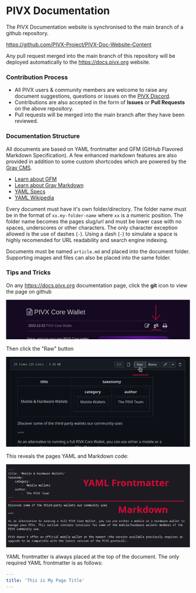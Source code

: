 PIVX Documentation
=====================================

The PIVX Documentation website is synchronised to the main branch of a github repository.  

https://github.com/PIVX-Project/PIVX-Doc-Website-Content

Any pull request merged into the main branch of this repository will be deployed automatically to the https://docs.pivx.org website.  


### Contribution Process  

* All PIVX users & community members are welcome to raise any document suggestions, questions or issues on the [PIVX Discord](https://discord.PIVX.org).
* Contributions are also accepted in the form of **Issues** or **Pull Requests** on the above repository.
* Pull requests will be merged into the main branch after they have been reviewed.

### Documentation Structure  

All documents are based on YAML frontmatter and GFM (GitHub Flavored Markdown Specification).  A few enhanced markdown features are also provided in addition to some custom shortcodes which are powered by the [Grav CMS](https://getgrav.org).   

* [Learn about GFM](https://github.github.com/gfm/)  
* [Learn about Grav Markdown](https://learn.getgrav.org/17/content/markdown)  
* [YAML Specs](https://github.com/yaml/yaml-spec)
* [YAML Wikipedia](https://en.wikipedia.org/wiki/YAML)

Every document must have it's own folder/directory. The folder name must be in the format of `xx.my-folder-name` where `xx` is a numeric position.  The folder name becomes the pages slug/url and must be lower case with no spaces, underscores or other characters. The only character exception allowed is the use of dashes (`-`).  Using a dash (`-`) to simulate a space is highly recomended for URL readability and search engine indexing.  

Documents must be named `article.md` and placed into the document folder. Supporting images and files can also be placed into the same folder.

### Tips and Tricks

On any https://docs.pivx.org documentation page, click the **git** icon to view the page on github

![docs-git-link](docs-git-link.png?classes=center,img-fluid,rounded "docs-git-link")  

Then click the "Raw" button

![git-raw](git-raw.png?classes=center,img-fluid,rounded "git-raw")  

This reveals the pages YAML and Markdown code:

![git-markdown](git-markdown.png?classes=center,img-fluid,rounded "git-markdown")  

YAML frontmatter is always placed at the top of the document. The only required YAML frontmatter is as follows:  

```yaml
---
title: 'This is My Page Title'
---
```